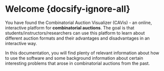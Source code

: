 # Welcome {docsify-ignore-all}

You have found the Combinatorial Auction Visualizer (CAVis) - an online, interactive platform for **combinatorial auctions**. The goal is that students/instructors/researchers can use this platform to learn about different auction formats and their advantages and disadvantages in an interactive way.

In this documentation, you will find plenty of relevant information about how to use the software and some background information about certain interesting problems that arose in combinatorial auctions from the past.
